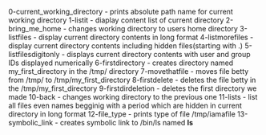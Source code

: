 0-current_working_directory  -  prints absolute path name for current working directory
1-listit - diaplay content list of current directory
2-bring_me_home - changes working directory to users home directory
3-listfiles  - display current directory contents in long format
4-listmorefiles - display current directory contents including hidden files(starting with .)
5-listfilesdigitonly - displays current directory contents with user and group IDs displayed numerically
6-firstdirectory - creates directory named my_first_directory in the /tmp/ directory
7-movethatfile - moves file betty from /tmp/ to /tmp/my_first_directory
8-firstdelete - deletes the file betty in the /tmp/my_first_directory 
9-firstdirdeletion - deletes the first directory we made
10-back - changes working directory to the previous one 
11-lists - list all files even names begginig with a period which are hidden in current directory in long format
12-file_type  - prints type of file /tmp/iamafile
13-symbolic_link - creates symbolic link to /bin/ls named __ls__
